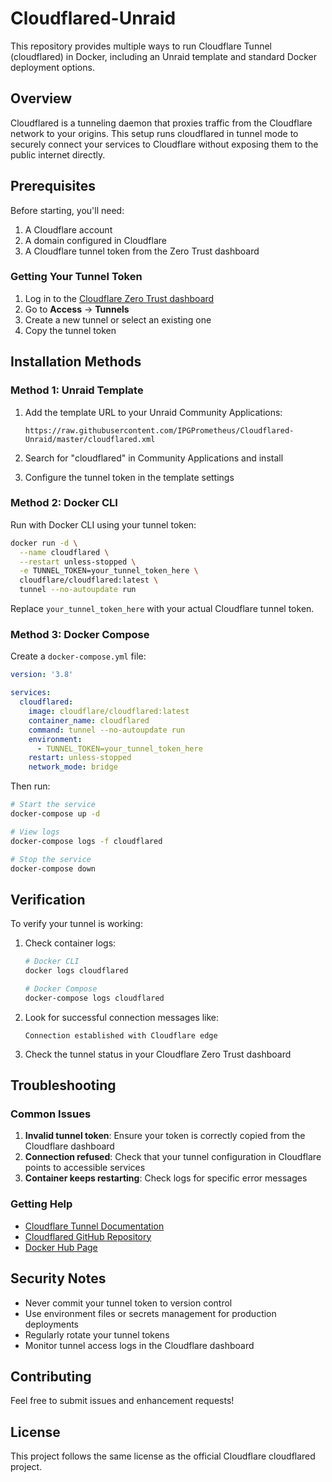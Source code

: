# Cloudflared-Unraid

This repository provides multiple ways to run Cloudflare Tunnel (cloudflared) in Docker, including an Unraid template and standard Docker deployment options.

## Overview

Cloudflared is a tunneling daemon that proxies traffic from the Cloudflare network to your origins. This setup runs cloudflared in tunnel mode to securely connect your services to Cloudflare without exposing them to the public internet directly.

## Prerequisites

Before starting, you'll need:
1. A Cloudflare account
2. A domain configured in Cloudflare
3. A Cloudflare tunnel token from the Zero Trust dashboard

### Getting Your Tunnel Token

1. Log in to the [Cloudflare Zero Trust dashboard](https://one.dash.cloudflare.com/)
2. Go to **Access** → **Tunnels**
3. Create a new tunnel or select an existing one
4. Copy the tunnel token

## Installation Methods

### Method 1: Unraid Template

1. Add the template URL to your Unraid Community Applications:
   ```
   https://raw.githubusercontent.com/IPGPrometheus/Cloudflared-Unraid/master/cloudflared.xml
   ```

2. Search for "cloudflared" in Community Applications and install

3. Configure the tunnel token in the template settings

### Method 2: Docker CLI

Run with Docker CLI using your tunnel token:

```bash
docker run -d \
  --name cloudflared \
  --restart unless-stopped \
  -e TUNNEL_TOKEN=your_tunnel_token_here \
  cloudflare/cloudflared:latest \
  tunnel --no-autoupdate run
```

Replace `your_tunnel_token_here` with your actual Cloudflare tunnel token.


### Method 3: Docker Compose

Create a `docker-compose.yml` file:

```yaml
version: '3.8'

services:
  cloudflared:
    image: cloudflare/cloudflared:latest
    container_name: cloudflared
    command: tunnel --no-autoupdate run
    environment:
      - TUNNEL_TOKEN=your_tunnel_token_here
    restart: unless-stopped
    network_mode: bridge
```

Then run:

```bash
# Start the service
docker-compose up -d

# View logs
docker-compose logs -f cloudflared

# Stop the service
docker-compose down
```


## Verification

To verify your tunnel is working:

1. Check container logs:
   ```bash
   # Docker CLI
   docker logs cloudflared
   
   # Docker Compose
   docker-compose logs cloudflared
   ```

2. Look for successful connection messages like:
   ```
   Connection established with Cloudflare edge
   ```

3. Check the tunnel status in your Cloudflare Zero Trust dashboard

## Troubleshooting

### Common Issues

1. **Invalid tunnel token**: Ensure your token is correctly copied from the Cloudflare dashboard
2. **Connection refused**: Check that your tunnel configuration in Cloudflare points to accessible services
3. **Container keeps restarting**: Check logs for specific error messages

### Getting Help

- [Cloudflare Tunnel Documentation](https://developers.cloudflare.com/cloudflare-one/connections/connect-apps/)
- [Cloudflared GitHub Repository](https://github.com/cloudflare/cloudflared)
- [Docker Hub Page](https://hub.docker.com/r/cloudflare/cloudflared/)

## Security Notes

- Never commit your tunnel token to version control
- Use environment files or secrets management for production deployments
- Regularly rotate your tunnel tokens
- Monitor tunnel access logs in the Cloudflare dashboard

## Contributing

Feel free to submit issues and enhancement requests!

## License

This project follows the same license as the official Cloudflare cloudflared project.
